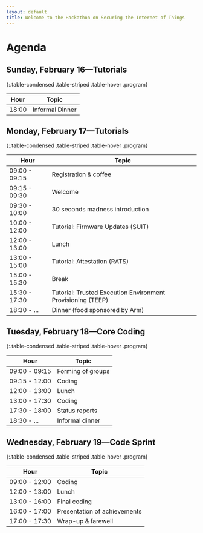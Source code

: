 ```yaml
---
layout: default
title: Welcome to the Hackathon on Securing the Internet of Things
---
```


# Agenda

## Sunday, February 16&mdash;Tutorials

{:.table-condensed .table-striped .table-hover .program}

| Hour | Topic |
|---|---|
18:00 | Informal Dinner

## Monday, February 17&mdash;Tutorials

{:.table-condensed .table-striped .table-hover .program}

| Hour | Topic |
|---|---|
09:00 - 09:15 | Registration & coffee
09:15 - 09:30 | Welcome
09:30 - 10:00 | 30 seconds madness introduction
10:00 - 12:00 | Tutorial: Firmware Updates (SUIT)
12:00 - 13:00 | Lunch
13:00 - 15:00 | Tutorial: Attestation (RATS)
15:00 - 15:30 | Break
15:30 - 17:30 | Tutorial: Trusted Execution Environment Provisioning (TEEP)
18:30 - ...   | Dinner (food sponsored by Arm)

## Tuesday, February 18&mdash;Core Coding

{:.table-condensed .table-striped .table-hover .program}

| Hour | Topic |
|---|---|
09:00 - 09:15 | Forming of groups
09:15 - 12:00 | Coding
12:00 - 13:00 | Lunch
13:00 - 17:30 | Coding
17:30 - 18:00 | Status reports
18:30 - ...   | Informal dinner

## Wednesday, February 19&mdash;Code Sprint

{:.table-condensed .table-striped .table-hover .program}

| Hour | Topic |
|---|---|
09:00 - 12:00 | Coding
12:00 - 13:00 | Lunch
13:00 - 16:00 | Final coding
16:00 - 17:00 | Presentation of achievements
17:00 - 17:30 | Wrap-up & farewell



